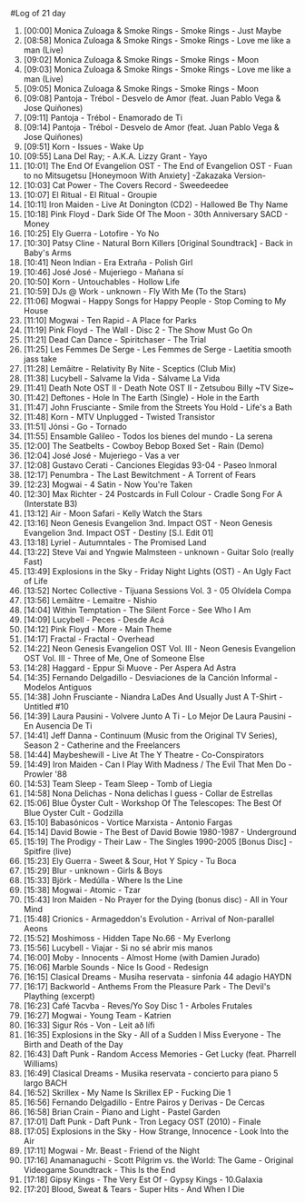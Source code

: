 #Log of 21 day

1. [00:00] Monica Zuloaga & Smoke Rings - Smoke Rings - Just Maybe
1. [08:58] Monica Zuloaga & Smoke Rings - Smoke Rings - Love me like a man (Live)
1. [09:02] Monica Zuloaga & Smoke Rings - Smoke Rings - Moon
1. [09:03] Monica Zuloaga & Smoke Rings - Smoke Rings - Love me like a man (Live)
1. [09:05] Monica Zuloaga & Smoke Rings - Smoke Rings - Moon
1. [09:08] Pantoja - Trébol - Desvelo de Amor (feat. Juan Pablo Vega & Jose Quiñones)
1. [09:11] Pantoja - Trébol - Enamorado de Ti
1. [09:14] Pantoja - Trébol - Desvelo de Amor (feat. Juan Pablo Vega & Jose Quiñones)
1. [09:51] Korn - Issues - Wake Up
1. [09:55] Lana Del Ray; - A.K.A. Lizzy Grant - Yayo
1. [10:01] The End Of Evangelion OST - The End of Evangelion OST - Fuan to no Mitsugetsu [Honeymoon With Anxiety] -Zakazaka Version-
1. [10:03] Cat Power - The Covers Record - Sweedeedee
1. [10:07] El Ritual - El Ritual - Groupie
1. [10:11] Iron Maiden - Live At Donington (CD2) - Hallowed Be Thy Name
1. [10:18] Pink Floyd - Dark Side Of The Moon - 30th Anniversary SACD - Money
1. [10:25] Ely Guerra - Lotofire - Yo No
1. [10:30] Patsy Cline - Natural Born Killers [Original Soundtrack] - Back in Baby's Arms
1. [10:41] Neon Indian - Era Extraña - Polish Girl
1. [10:46] José José - Mujeriego - Mañana sí
1. [10:50] Korn - Untouchables - Hollow Life
1. [10:59] DJs @ Work - unknown - Fly With Me (To the Stars)
1. [11:06] Mogwai - Happy Songs for Happy People - Stop Coming to My House
1. [11:10] Mogwai - Ten Rapid - A Place for Parks
1. [11:19] Pink Floyd - The Wall - Disc 2 - The Show Must Go On
1. [11:21] Dead Can Dance - Spiritchaser - The Trial
1. [11:25] Les Femmes De Serge - Les Femmes de Serge - Laetitia smooth jass take
1. [11:28] Lemâitre - Relativity By Nite - Sceptics (Club Mix)
1. [11:38] Lucybell - Salvame la Vida - Sálvame La Vida
1. [11:41] Death Note OST II - Death Note OST II - Zetsubou Billy ~TV Size~
1. [11:42] Deftones - Hole In The Earth (Single) - Hole in the Earth
1. [11:47] John Frusciante - Smile from the Streets You Hold - Life's a Bath
1. [11:48] Korn - MTV Unplugged - Twisted Transistor
1. [11:51] Jónsi - Go - Tornado
1. [11:55] Ensamble Galileo - Todos los bienes del mundo - La serena
1. [12:00] The Seatbelts - Cowboy Bebop Boxed Set - Rain (Demo)
1. [12:04] José José - Mujeriego - Vas a ver
1. [12:08] Gustavo Cerati - Canciones Elegidas 93-04 - Paseo Inmoral
1. [12:17] Penumbra - The Last Bewitchment - A Torrent of Fears
1. [12:23] Mogwai - 4 Satin - Now You're Taken
1. [12:30] Max Richter - 24 Postcards in Full Colour - Cradle Song For A (Interstate B3)
1. [13:12] Air - Moon Safari - Kelly Watch the Stars
1. [13:16] Neon Genesis Evangelion 3nd. Impact OST - Neon Genesis Evangelion 3nd. Impact OST - Destiny [S.I. Edit 01]
1. [13:18] Lyriel - Autumntales - The Promised Land
1. [13:22] Steve Vai and Yngwie Malmsteen - unknown - Guitar Solo (really Fast)
1. [13:49] Explosions in the Sky - Friday Night Lights (OST) - An Ugly Fact of Life
1. [13:52] Nortec Collective - Tijuana Sessions Vol. 3 - 05 Olvídela Compa
1. [13:56] Lemâitre - Lemaitre - Nishio
1. [14:04] Within Temptation - The Silent Force - See Who I Am
1. [14:09] Lucybell - Peces - Desde Acá
1. [14:12] Pink Floyd - More - Main Theme
1. [14:17] Fractal - Fractal - Overhead
1. [14:22] Neon Genesis Evangelion OST Vol. III - Neon Genesis Evangelion OST Vol. III - Three of Me, One of Someone Else
1. [14:28] Haggard - Eppur Si Muove - Per Aspera Ad Astra
1. [14:35] Fernando Delgadillo - Desviaciones de la Canción Informal - Modelos Antiguos
1. [14:38] John Frusciante - Niandra LaDes And Usually Just A T-Shirt - Untitled #10
1. [14:39] Laura Pausini - Volvere Junto A Ti - Lo Mejor De Laura Pausini - En Ausencia De Ti
1. [14:41] Jeff Danna - Continuum (Music from the Original TV Series), Season 2 - Catherine and the Freelancers
1. [14:44] Maybeshewill - Live At The Y Theatre - Co-Conspirators
1. [14:49] Iron Maiden - Can I Play With Madness / The Evil That Men Do - Prowler '88
1. [14:53] Team Sleep - Team Sleep - Tomb of Liegia
1. [14:58] Nona Delichas - Nona delichas I guess - Collar de Estrellas
1. [15:06] Blue Öyster Cult - Workshop Of The Telescopes:  The Best Of Blue Oyster Cult - Godzilla
1. [15:10] Babasónicos - Vortice Marxista - Antonio Fargas
1. [15:14] David Bowie - The Best of David Bowie 1980-1987 - Underground
1. [15:19] The Prodigy - Their Law - The Singles 1990-2005 [Bonus Disc] - Spitfire (live)
1. [15:23] Ely Guerra - Sweet & Sour, Hot Y Spicy - Tu Boca
1. [15:29] Blur - unknown - Girls & Boys
1. [15:33] Björk - Medúlla - Where Is the Line
1. [15:38] Mogwai - Atomic - Tzar
1. [15:43] Iron Maiden - No Prayer for the Dying (bonus disc) - All in Your Mind
1. [15:48] Crionics - Armageddon's Evolution - Arrival of Non-parallel Aeons
1. [15:52] Moshimoss - Hidden Tape No.66 - My Everlong
1. [15:56] Lucybell - Viajar - Si no sé abrir mis manos
1. [16:00] Moby - Innocents - Almost Home (with Damien Jurado)
1. [16:06] Marble Sounds - Nice Is Good - Redesign
1. [16:15] Clasical Dreams - Musiha reservata - sinfonia 44 adagio HAYDN
1. [16:17] Backworld - Anthems From the Pleasure Park - The Devil's Plaything (excerpt)
1. [16:23] Café Tacvba - Reves/Yo Soy Disc 1 - Arboles Frutales
1. [16:27] Mogwai - Young Team - Katrien
1. [16:33] Sigur Rós - Von - Leit að lífi
1. [16:35] Explosions in the Sky - All of a Sudden I Miss Everyone - The Birth and Death of the Day
1. [16:43] Daft Punk - Random Access Memories - Get Lucky (feat. Pharrell Williams)
1. [16:49] Clasical Dreams - Musika reservata - concierto para piano 5 largo BACH
1. [16:52] Skrillex - My Name Is Skrillex EP - Fucking Die 1
1. [16:56] Fernando Delgadillo - Entre Pairos y Derivas - De Cercas
1. [16:58] Brian Crain - Piano and Light - Pastel Garden
1. [17:01] Daft Punk - Daft Punk - Tron Legacy OST (2010) - Finale
1. [17:05] Explosions in the Sky - How Strange, Innocence - Look Into the Air
1. [17:11] Mogwai - Mr. Beast - Friend of the Night
1. [17:16] Anamanaguchi - Scott Pilgrim vs. the World: The Game - Original Videogame Soundtrack - This Is the End
1. [17:18] Gipsy Kings - The Very Est Of - Gypsy Kings - 10.Galaxia
1. [17:20] Blood, Sweat & Tears - Super Hits - And When I Die
